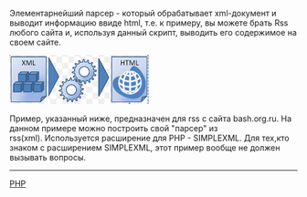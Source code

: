 
 Элементарнейший парсер - который обрабатывает xml-документ и выводит информацию ввиде html, т.е. к примеру, вы можете брать Rss любого сайта и, используя данный скрипт, выводить его содержимое на своем сайте.   
 
 ![](/images/802f24751e94388c97fff42291715e3b.png) 
 
 Пример, указанный ниже, предназначен для rss с сайта bash.org.ru. На данном примере можно построить свой "парсер" из rss(xml). Используется расширение для PHP - SIMPLEXML. Для тех,кто знаком с расширением SIMPLEXML, этот пример вообще не должен вызывать вопросы.

**********
[PHP](/tags/PHP.md)
